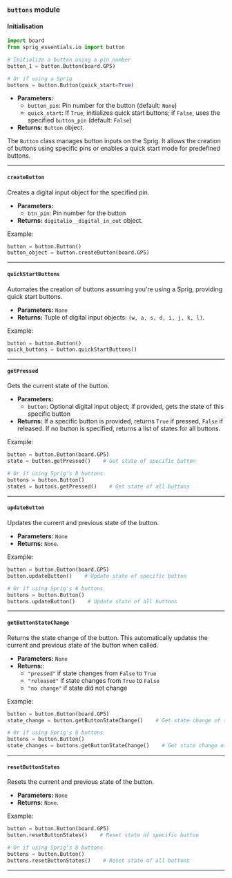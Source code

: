 ### `buttons` module

#### Initialisation

```py
import board
from sprig_essentials.io import button

# Initialize a button using a pin number
button_1 = button.Button(board.GP5)

# Or if using a Sprig
buttons = button.Button(quick_start=True)
```

- **Parameters:**
  - `button_pin`: Pin number for the button (default: `None`)
  - `quick_start`: If `True`, initializes quick start buttons; if `False`, uses the specified `button_pin` (default: `False`)
- **Returns:** `Button` object.

The `Button` class manages button inputs on the Sprig. It allows the creation of buttons using specific pins or enables a quick start mode for predefined buttons.

---

#### `createButton`

Creates a digital input object for the specified pin.

- **Parameters:**
  - `btn_pin`: Pin number for the button
- **Returns:** `digitalio__digital_in_out` object.

Example:

```py
button = button.Button()
button_object = button.createButton(board.GP5)
```

---

#### `quickStartButtons`

Automates the creation of buttons assuming you're using a Sprig, providing quick start buttons.

- **Parameters:** `None`
- **Returns:** Tuple of digital input objects: `(w, a, s, d, i, j, k, l)`.

Example:

```py
button = button.Button()
quick_buttons = button.quickStartButtons()
```

---

#### `getPressed`

Gets the current state of the button.

- **Parameters:**
  - `button`: Optional digital input object; if provided, gets the state of this specific button
- **Returns:** If a specific button is provided, returns `True` if pressed, `False` if released. If no button is specified, returns a list of states for all buttons.

Example:

```py
button = button.Button(board.GP5)
state = button.getPressed()    # Get state of specific button

# Or if using Sprig's 8 buttons
buttons = button.Button()
states = buttons.getPressed()    # Get state of all buttons
```

---

#### `updateButton`

Updates the current and previous state of the button.

- **Parameters:** `None`
- **Returns:** `None`.

Example:

```py
button = button.Button(board.GP5)
button.updateButton()    # Update state of specific button

# Or if using Sprig's 8 buttons
buttons = button.Button()
buttons.updateButton()    # Update state of all buttons
```

---

#### `getButtonStateChange`

Returns the state change of the button. This automatically updates the current and previous state of the button when called.

- **Parameters:** `None`
- **Returns:**:
  - `"pressed"` if state changes from `False` to `True`
  - `"released"` if state changes from `True` to `False`
  - `"no change"` if state did not change

Example:

```py
button = button.Button(board.GP5)
state_change = button.getButtonStateChange()    # Get state change of specific button

# Or if using Sprig's 8 buttons
buttons = button.Button()
state_changes = buttons.getButtonStateChange()    # Get state change of all buttons
```

---

#### `resetButtonStates`

Resets the current and previous state of the button.

- **Parameters:** `None`
- **Returns:** `None`.

Example:

```py
button = button.Button(board.GP5)
button.resetButtonStates()    # Reset state of specific button

# Or if using Sprig's 8 buttons
buttons = button.Button()
buttons.resetButtonStates()    # Reset state of all buttons
```

---
